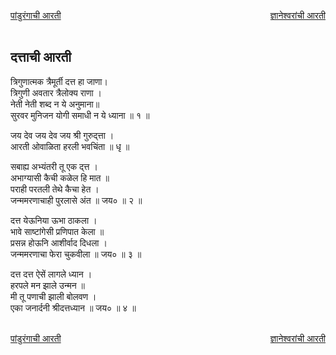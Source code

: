 <a href="/ganapati-aaratyaa/पांडुरंगाची%20आरती.html" style="float: left;">पांडुरंगाची आरती</a><a href="/ganapati-aaratyaa/ज्ञानेश्वरांची%20आरती.html" style="float: right;">ज्ञानेश्वरांची आरती</a>  

<br />
<br />

दत्ताची आरती
---------------------
त्रिगुणात्मक त्रैमूर्ती दत्त हा जाणा।  
त्रिगुणी अवतार त्रैलोक्य राणा ।  
नेती नेती शब्द न ये अनुमाना॥  
सुरवर मुनिजन योगी समाधी न ये ध्याना ॥ १ ॥  

जय देव जय देव जय श्री गुरुद्त्ता ।  
आरती ओवाळिता हरली भवचिंता ॥ धृ ॥  
  
सबाह्य अभ्यंतरी तू एक द्त्त ।  
अभाग्यासी कैची कळेल हि मात ॥  
पराही परतली तेथे कैचा हेत ।  
जन्ममरणाचाही पुरलासे अंत ॥ जय० ॥ २ ॥  
  
दत्त येऊनिया ऊभा ठाकला ।  
भावे साष्टांगेसी प्रणिपात केला ॥  
प्रसन्न होऊनि आशीर्वाद दिधला ।  
जन्ममरणाचा फेरा चुकवीला ॥ जय० ॥ ३ ॥  
  
दत्त दत्त ऐसें लागले ध्यान ।  
हरपले मन झाले उन्मन ॥  
मी तू पणाची झाली बोलवण ।  
एका जनार्दनी श्रीदत्तध्यान ॥ जय० ॥ ४ ॥

<br />
<a href="/ganapati-aaratyaa/पांडुरंगाची%20आरती.html" style="float: left;">पांडुरंगाची आरती</a><a href="/ganapati-aaratyaa/ज्ञानेश्वरांची%20आरती.html" style="float: right;">ज्ञानेश्वरांची आरती</a>
